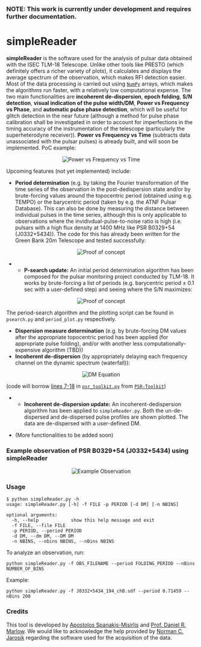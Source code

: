 ### NOTE: This work is currently under development and requires further documentation.

# simpleReader
**simpleReader** is the software used for the analysis of pulsar data obtained with the ISEC TLM-18 Telescope. Unlike other tools like PRESTO (which definitely offers a richer variety of plots), it calculates and displays the average spectrum of the observation, which makes RFI detection easier. Most of the data processing is carried out using [`NumPy`](https://numpy.org/) arrays, which makes the algorithms run faster, with a relatively low computational expense. The two main functionalities are **incoherent de-dispersion**, **epoch folding**, **S/N detection**, **visual indication of the pulse width/DM**, **Power vs Frequency vs Phase**, and **automatic pulse phase detection**, which will be useful for glitch detection in the near future (although a method for pulse phase calibration shall be investigated in order to account for imperfections in the timing accuracy of the instrumentation of the telescope (particularly the superheterodyne receiver)). **Power vs Frequency vs Time** (subtracts data unassociated with the pulsar pulses) is already built, and will soon be implemented. PoC example:
<p align="center">
  <img src="https://i.imgur.com/xE3SMTd.png" alt="Power vs Frequency vs Time"/>
</p>

Upcoming features (not yet implemented) include:
- **Period determination** (e.g. by taking the Fourier transformation of the time series of the observation in the post-dedispersion state and/or by brute-forcing values around the topocentric period (obtained using e.g. TEMPO) or the barycentric period (taken by e.g. the ATNF Pulsar Database). This can also be done by measuring the distance between individual pulses in the time series, although this is only applicable to observations where the invidivdual-pulse-to-noise ratio is high (i.e. pulsars with a high flux density at 1400 MHz like PSR B0329+54 (J0332+5434)). The code for this has already been written for the Green Bank 20m Telescope and tested successfully:
<p align="center">
<img src="https://i.imgur.com/e2FTa5Q.png" alt="Proof of concept"/>
</p>

- - **P-search update:** An initial period determination algorithm has been composed for the pulsar monitoring project conducted by TLM-18. It works by brute-forcing a list of periods (e.g. barycentric period ± 0.1 sec with a user-defined step) and seeing where the S/N maximizes:
<p align="center">
<img src="https://i.imgur.com/OLRfRDL.png" alt="Proof of concept"/>
</p>

The period-search algorithm and the plotting script can be found in `psearch.py` and `period_plot.py` respectively.

- **Dispersion measure determination** (e.g. by brute-forcing DM values after the appropriate topocentric period has been applied (for appropriate pulse folding), and/or with another less computationally-expensive algorithm (TBD))
- **Incoherent de-dispersion** (by appropriately delaying each frequency channel on the dynamic spectrum (waterfall)):
<p align="center">
  <img src="https://wikimedia.org/api/rest_v1/media/math/render/svg/361615c3d3a7874fd98554fb9dbe22cb8267ea36" alt="DM Equation"/>
</p>

(code will borrow [lines 7-18](https://github.com/0xCoto/PSR-Toolkit/blob/master/psr_toolkit.py#L7-L18) in [`psr_toolkit.py`](https://github.com/0xCoto/PSR-Toolkit/blob/master/psr_toolkit.py) from [`PSR-Toolkit`](https://github.com/0xCoto/PSR-Toolkit))

- - **Incoherent de-dispersion update:** An incoherent-dedispersion algorithm has been applied to `simpleReader.py`. Both the un-de-dispersed and de-dispersed pulse profiles are shown plotted. The data are de-dispersed with a user-defined DM.

- (More functionalities to be added soon)

### Example observation of PSR B0329+54 (J0332+5434) using simpleReader
<p align="center">
  <img src="https://i.imgur.com/3zknvDu.png" alt="Example Observation"/>
</p>

### Usage
```
$ python simpleReader.py -h
usage: simpleReader.py [-h] -f FILE -p PERIOD [-d DM] [-n NBINS]

optional arguments:
  -h, --help            show this help message and exit
  -f FILE, --file FILE
  -p PERIOD, --period PERIOD
  -d DM, --dm DM, --DM DM
  -n NBINS, --nbins NBINS, --nBins NBINS
```

To analyze an observation, run:
```
python simpleReader.py -f OBS_FILENAME --period FOLDING_PERIOD --nBins NUMBER_OF_BINS
```
Example:
```
python simpleReader.py -f J0332+5434_194_chB.sdf --period 0.71459 --nBins 200
```

### Credits
This tool is developed by [Apostolos Spanakis-Misirlis](mailto:0xcoto@protonmail.com) and [Prof. Daniel R. Marlow](mailto:marlow@princeton.edu). We would like to acknowledge the help provided by [Norman C. Jarosik](mailto:jarosik@Princeton.EDU) regarding the software used for the acquisition of the data.
